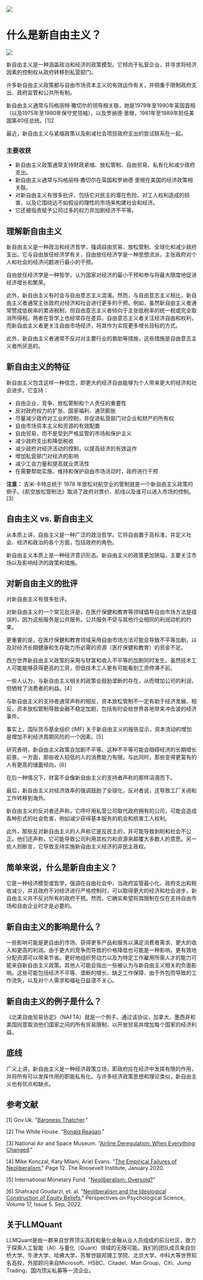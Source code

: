 ![](https://fastly.jsdelivr.net/gh/bucketio/img11@main/2024/10/21/1729466068183-23134fce-3131-4262-b18c-f378d71af4f6.gif)
# 什么是新自由主义？
![](https://fastly.jsdelivr.net/gh/bucketio/img9@main/2024/10/20/1729465031968-b3c8959e-1d37-4b8a-91b1-b0b0dfe25143.png)

新自由主义是一种涵盖政治和经济的政策模型。它倾向于私营企业，并寻求将经济因素的控制权从政府转移到私营部门。

许多新自由主义政策都与自由市场资本主义的有效运作有关，并侧重于限制政府支出、政府监管和公共所有制。

新自由主义通常与玛格丽特·撒切尔的领导相关联，她是1979年至1990年英国首相（以及1975年至1990年保守党领袖），以及罗纳德·里根，1981年至1989年担任美国第40任总统。[1]2

最近，新自由主义与紧缩政策以及削减社会项目政府支出的尝试联系在一起。

### 主要收获

- 新自由主义政策通常支持财政紧缩、放松管制、自由贸易、私有化和减少政府支出。
- 新自由主义通常与玛格丽特·撒切尔在英国和罗纳德·里根在美国的经济政策相关联。
- 对新自由主义有很多批评，包括它对民主的潜在危险、对工人权利造成的损害，以及它围绕远不如假设的理性的市场来构建社会和经济。
- 它还被指责赋予公司过多的权力并加剧经济不平等。

## 理解新自由主义

新自由主义是一种政治和经济哲学，强调自由贸易、放松管制、全球化和减少政府支出。它与自由放任经济学有关，自由放任经济学是一种思想流派，主张政府对个人和社会的经济问题进行最小的干预。

自由放任经济学是一种哲学，认为国家对经济的最小干预和参与将最大限度地促进经济增长和繁荣。

此外，新自由主义有时会与自由意志主义混淆。然而，与自由意志主义相比，新自由主义者通常主张政府对经济和社会进行更多的干预。例如，虽然新自由主义者通常赞成低税率的累进税制，但自由意志主义者倾向于主张低税率的统一税或完全取消所得税。两者在哲学上也经常存在差异。自由意志主义者关注经济自由和权利，而新自由主义者更关注自由市场经济，将其作为实现更多增长目标的方式。

此外，新自由主义者通常不反对对主要行业的救助等措施，这些措施是自由意志主义者所厌恶的。

## 新自由主义的特征

新自由主义包含这样一种信念，即更大的经济自由能够为个人带来更大的经济和社会进步。它支持：

- 自由企业、竞争、放松管制和个人责任的重要性
- 反对政府权力的扩张、国家福利、通货膨胀
- 尽量减少政府对工业的控制，并促进私营部门对企业和财产的所有权
- 自由市场资本主义和资源的有效配置
- 自由贸易，而不是受到严格监管的市场和保护主义
- 减少政府支出和降低税收
- 减少政府对经济活动的控制，以提高经济的有效运作
- 增加私营部门对经济的影响
- 减少工会力量和提高就业灵活性
- 在需要帮助实施、维持和保护自由市场活动时，政府进行干预

**注意：** 吉米·卡特总统于 1978 年放松对航空业的管制就是一个新自由主义政策的例子。《航空放松管制法》取消了政府对票价、航线以及谁可以进入市场的控制。[3]

## 自由主义 vs. 新自由主义

从本质上讲，自由主义是一种广泛的政治哲学。它将自由置于高标准，并定义社会、经济和政治的各个方面，包括政府的角色。

新自由主义本质上是一种经济意识形态。新自由主义的政策更加狭隘，主要关注市场以及影响经济的政策和措施。

## 对新自由主义的批评

对新自由主义有很多批评。

对新自由主义的一个常见批评是，在医疗保健和教育等领域倡导自由市场方法是错误的，因为这些服务是公共服务。公共服务不受与其他行业相同的利润动机的约束。

更重要的是，在医疗保健和教育领域采用自由市场方法可能会导致不平等加剧，以及对经济长期健康和生存能力所必需的资源（医疗保健和教育）的资金不足。

西方世界新自由主义政策的采用与财富和收入不平等的加剧同时发生。虽然技术工人可能能够获得更高的工资，但低技术工人更有可能看到工资停滞不前。

一些人认为，与新自由主义相关的政策会鼓励垄断的存在，从而增加公司的利润，但牺牲了消费者的利益。[4]

与新自由主义的支持者通常声称的相反，资本放松管制不一定有助于经济发展。相反，资本放松管制导致金融不稳定加剧，包括有时会给世界各地带来冲击波的经济事件。

事实上，国际货币基金组织 (IMF) 关于新自由主义的报告显示，资本流动的增加是增加不利经济周期风险的一个因素。[5]

研究表明，新自由主义政策会加剧不平等。这种不平等可能会阻碍经济的长期增长前景。一方面，那些收入较低的人的消费能力有限。与此同时，那些变得更富有的人有更高的储蓄倾向。[6]

在后一种情况下，财富不会像新自由主义的支持者声称的那样涓滴而下。

最后，新自由主义对经济效率的强调鼓励了全球化，反对者说，这导致工厂关闭和工作转移到海外。

新自由主义的反对者还声称，它呼吁用私营公司取代政府拥有的公司，可能会造成各种形式的社会危害，例如减少获得基本服务的机会和损害工人权利。

此外，那些反对新自由主义的人声称它是反民主的，并可能导致剥削和社会不公正。他们还声称，它可能导致公司利用其权力和资源来颠覆大多数人的意愿。另一些人则断言，它导致支持实施新自由主义经济的非民主政权。

## 简单来说，什么是新自由主义？

它是一种经济模型或哲学，强调在自由社会中，当政府监管最小化、政府支出和税收减少，并且政府不对经济进行严格控制时，可以取得更大的经济和社会进步。新自由主义并不反对所有的政府干预。然而，它确实希望将其限制在仅在支持自由市场和自由企业时才是必要的。

## 新自由主义的影响是什么？

一些影响可能是更自由的市场、获得更多产品和服务以满足消费者需求、更大的收入和更高的利润。由于更大的竞争而导致的价格降低也可能是一种影响。更有效地分配资源可以带来节省。更好地组织劳动力以及为特定工作雇用所需人才的能力可能来自新自由主义政策。其他人可能会指出一些被认为与新自由主义相关的负面影响。这些可能包括经济不平等、垄断的增长、缺乏工作保障、由于外包而导致的工作流失，以及对个人需求和福祉日益漠不关心。

## 新自由主义的例子是什么？

《北美自由贸易协定》（NAFTA）就是一个例子。通过该协议，加拿大、墨西哥和美国同意取消他们国家之间的所有贸易限制，以开放贸易并增加每个国家的经济利益。

## 底线

广义上讲，新自由主义是一种经济政策立场，即政府应在经济中发挥有限的作用，并将所有可以发挥作用的职能私有化。与许多经济政策思想和理论类似，新自由主义也有优点和缺点。

## 参考文献

[1] Gov.Uk. "[Baroness Thatcher](https://www.gov.uk/government/history/past-prime-ministers/margaret-thatcher)."

[2] The White House. "[Ronald Reagan](https://www.whitehouse.gov/about-the-white-house/presidents/ronald-reagan/)."

[3] National Air and Space Museum. "[Airline Deregulation: When Everything Changed](https://airandspace.si.edu/stories/editorial/airline-deregulation-when-everything-changed)."

[4] Mike Konczal, Katy Milani, Ariel Evans. "[The Empirical Failures of Neoliberalism](https://rooseveltinstitute.org/wp-content/uploads/2020/07/RI_The-Empirical-Failures-of-Neoliberalism_brief-202001.pdf)," Page 12. The Roosevelt Institute, January 2020.

[5] International Monetary Fund. "[Neoliberalism: Oversold?](https://www.imf.org/external/pubs/ft/fandd/2016/06/ostry.htm)"

[6] Shahrazd Goudarzi, et. al. "[Neoliberalism and the Ideological Construction of Equity Beliefs](https://journals.sagepub.com/doi/epub/10.1177/17456916211053311)," Perspectives on Psychological Science, Volume 17, Issue 5. Sep, 2022.

## 关于LLMQuant
LLMQuant是由一群来自世界顶尖高校和量化金融从业人员组成的前沿社区，致力于探索人工智能（AI）与量化（Quant）领域的无限可能。我们的团队成员来自剑桥大学、牛津大学、哈佛大学、苏黎世联邦理工学院、北京大学、中科大等世界知名高校，外部顾问来自Microsoft、HSBC、Citadel、Man Group、Citi、Jump Trading、国内顶尖私募等一流企业。